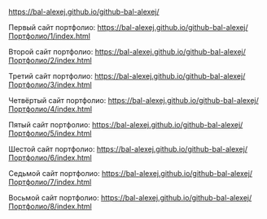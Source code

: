 https://bal-alexej.github.io/github-bal-alexej/

Первый сайт портфолио: https://bal-alexej.github.io/github-bal-alexej/Портфолио/1/index.html

Второй сайт портфолио: https://bal-alexej.github.io/github-bal-alexej/Портфолио/2/index.html

Третий сайт портфолио: https://bal-alexej.github.io/github-bal-alexej/Портфолио/3/index.html

Четвёртый сайт портфолио: https://bal-alexej.github.io/github-bal-alexej/Портфолио/4/index.html

Пятый сайт портфолио: https://bal-alexej.github.io/github-bal-alexej/Портфолио/5/index.html

Шестой сайт портфолио: https://bal-alexej.github.io/github-bal-alexej/Портфолио/6/index.html

Седьмой сайт портфолио: https://bal-alexej.github.io/github-bal-alexej/Портфолио/7/index.html

Восьмой сайт портфолио: https://bal-alexej.github.io/github-bal-alexej/Портфолио/8/index.html
